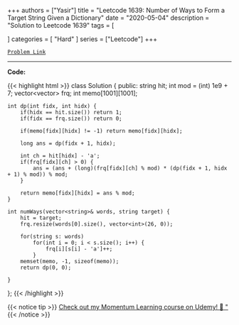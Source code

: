 
+++
authors = ["Yasir"]
title = "Leetcode 1639: Number of Ways to Form a Target String Given a Dictionary"
date = "2020-05-04"
description = "Solution to Leetcode 1639"
tags = [
    
]
categories = [
    "Hard"
]
series = ["Leetcode"]
+++



[`Problem Link`](https://leetcode.com/problems/number-of-ways-to-form-a-target-string-given-a-dictionary/description/)

---

**Code:**

{{< highlight html >}}
class Solution {
public:
    string hit;
    int mod = (int) 1e9 + 7;
    vector<vector<int>> frq;
    int memo[1001][1001];
    
    int dp(int fidx, int hidx) {
        if(hidx == hit.size()) return 1;
        if(fidx == frq.size()) return 0;
        
        if(memo[fidx][hidx] != -1) return memo[fidx][hidx];
        
        long ans = dp(fidx + 1, hidx);
        
        int ch = hit[hidx] - 'a';
        if(frq[fidx][ch] > 0) {
            ans = (ans + (long)(frq[fidx][ch] % mod) * (dp(fidx + 1, hidx + 1) % mod)) % mod;
        }
        
        return memo[fidx][hidx] = ans % mod;
    }
    
    int numWays(vector<string>& words, string target) {
        hit = target;
        frq.resize(words[0].size(), vector<int>(26, 0));
        
        for(string s: words)
            for(int i = 0; i < s.size(); i++) {
                frq[i][s[i] - 'a']++;
            }
        memset(memo, -1, sizeof(memo));
        return dp(0, 0);
        
    }
};
{{< /highlight >}}


{{< notice tip >}}
[Check out my Momentum Learning course on Udemy! 🚀 "](https://www.udemy.com/course/blind-75-the-data-structures-and-algorithms-essentials/)
{{< /notice >}}

